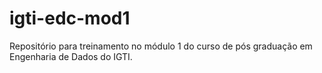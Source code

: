 # igti-edc-mod1
Repositório para treinamento no módulo 1 do curso de pós graduação em Engenharia de Dados do IGTI.

